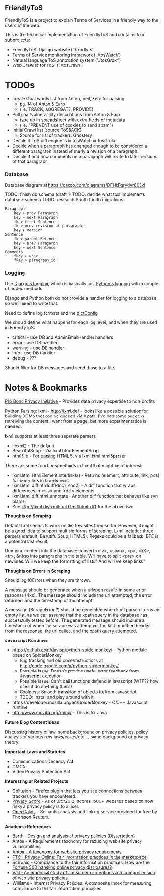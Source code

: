 FriendlyToS
-----------
FriendlyToS is a project to explain Terms of Services in a friendly way to the users of the web.

This is the technical implementation of FriendlyToS and contains four subprojects:
 * FriendlyToS' Django website              ('./frndlyts')
 * Terms of Service monitoring framework    ('./tosWatch')
 * Natural language ToS annotation system   ('./tosGrokr')
 * Web Crawler for ToS'                     ('./tosCrawl')

TODOs
=====
 * create Goal words list from Anton, Veil, &etc for parsing
   * pg. 14 of Anton & Earp
   * (i.e. TRACK, AGGREGATE, PROVIDE)
 * Pull goal/vulnerability descriptions from Anton & Earp
   * type up in spreadsheet with extra fields of metadata
   * (i.e. "PREVENT use of cookies to send spam")
 * Initial Crawl list (source ToSBACK)
   * Source for list of trackers: Ghostery
 * Decide if ToS diff engine is in tosWatch or tosGrokr
 * Decide when a paragraph has changed enough to be considered a different paragraph instead of merly a revision of a paragraph.
 * Decide if and how comments on a paragraph will relate to later versions of that paragraph.

### Database ###
Database diagram at https://cacoo.com/diagrams/DFHkFqrvdvr863xi

TODO: finish db schema (draft 1)
TODO: decide what tool implements database schema
TODO: research South for db migrations

    Paragraph
        key > prev Paragarph
        key > next Paragraph
        fk > first Sentence
        fk > prev revision of paragraph;
        key > version
    Sentence
        fk > parent Setence
        key > prev Paragarph
        key > next Sentence
    Comments
        fkey > user
        fkey > paragraph_id

### Logging ###
Use <a href="https://docs.djangoproject.com/en/1.3/topics/logging/">Django's logging</a>, which is basically just <a href="http://docs.python.org/library/logging.html">Python's logging</a> with a couple of added methods.

Django and Python both do not provide a handler for logging to a database, so we'll need to write that.

Need to define log formats and the <a href="https://docs.djangoproject.com/en/1.3/topics/logging/#configuring-logging">dictConfig</a>

We should define what happens for each log level, and when they are used in FriendlyToS:

 * critical - use DB and AdminEmailHandler handlers
 * error - use DB handler
 * warning - use DB handler
 * info - use DB handler
 * debug - ???

Should filter for DB messages and send those to a file.

Notes & Bookmarks
=================
[Pro Bono Privacy Initiative](https://www.privacyassociation.org/publications/pro_bono_privacy_initiative_pilot_gets_underway) - Provides data privacy expertise to non-profits

Python Parsing:
lxml - http://lxml.de/ - looks like a possible solution for building DOMs that can be queried via Xpath. I've had some success retreiving the content I want from a page, but more experimentation is needed.

lxml supports at least three seperate parsers:

 * libxml2 - The default
 * BeautifulSoup - Via lxml.html.ElementSoup
 * html5lib - For parsing HTML 5, via lxml.html.html5parser

There are some functions/methods in Lxml that might be of interest:

 * lxml.html.HtmlElement.interlinks() - Returns (element, attribute, link, pos) for every link in the element
 * lxml.html.diff.htmldiff(doc1, doc2) - A diff function that wraps differences in \<ins\> and \<del\> elements
 * lxml.html.diff.html_annotate - Another diff function that behaves like svn blame
 * See http://lxml.de/lxmlhtml.html#html-diff for the above two

**Thoughts on Scraping**

Default lxml seems to work on the few sites tried so far. However, it  might be a good idea to support multiple forms of scraping. Lxml includes three parsers (default, BeautifulSoup, HTML5). Regexs could be a fallback. BTE is a potential last result.

Dumping content into the database: convert \<div\>, \<span\>, \<p\>, \<hX\>, \<tr\>, &nbsp into paragraphs in the table. Will have to split \<pre\> on newlines. Will we keep the formatting of lists? And will we keep links? 

**Thoughts on Errors in Scraping**

Should log IOErrors when they are thrown. 

A message should be generated when a urlopen results in some error response (4xx). The message should include the url attempted, the error returned, and the timestamp of the attempt.

A message (ScrapeError ?) should be generated when html.parse returns an empty list, as we can assume that the xpath query in the database has successfully tested before. The generated message should include a timestamp of when the scrape was attempted, the last-modified header from the response, the url called, and the xpath query attempted.

**Javascript Runtimes**

 * https://github.com/davisp/python-spidermonkey/  - Python module based on SpiderMonkey
   * Bug tracking and old code/instructions at http://code.google.com/p/python-spidermonkey/
   * Possible issue: Doesn't provide useful error feedback from Javascript execution
   * Possible issue: Can't call functions defiend in javascript (WTF?? how does it do anything then?)
   * Coolness: Smooth transition of objects to/from Javascript
   * TODO: Install and play around with it.
 * https://developer.mozilla.org/en/SpiderMonkey - C/C++ Javascript runtime
 * http://www.mozilla.org/rhino/ - This is for Java

**Future Blog Content Ideas**

Discussing history of law, some background on privacy policies, policy analysis of various new laws/cases/etc..., some background of privacy theory


**Important Laws and Statutes**

 * Communications Decency Act
 * DMCA
 * Video Privacy Protection Act

**Interesting or Related Projects**

* [Collusion](http://collusion.toolness.org/) - Firefox plugin that lets you see connections between trackers you have encountered.
* [Privacy Score](http://privacyscore.com/) - As of 3/5/2012, scores 1600+ websites based on how risky a privacy policy is to a user.
* [OpenCalais](http://www.opencalais.com/about) - Semantic analysis and linking service provided for free by Thomson Reuters.

**Academic References**

* [Barth - Design and analysis of privacy policies (Dissertation)](http://citeseerx.ist.psu.edu/viewdoc/download?doi=10.1.1.167.8017&rep=rep1&type=pdf)
* Anton - A Requirements taxonomy for reducing web site privacy vulnerabilities
* [Anton - A taxonomy for web site privacy requirements](http://citeseerx.ist.psu.edu/viewdoc/download?doi=10.1.1.67.8001&rep=rep1&type=pdf)
* [FTC - Privacy Online: Fair information practices in the marketplace](http://www.ftc.gov/reports/privacy2000/privacy2000.pdf)
* [Schwaig - Compliance to the fair information practices: How are the Fortune 500 handling online privacy disclosures?](http://www.profkane.com/uploads/7/9/1/3/79137/schwaig_compliance-to-the-fair-information-practices-how-are-the-fortune-500-handling-online-privacy-disclosures_2006.pdf)
* [Vail - An empirical study of consumer perceptions and comprehension of web site privacy policies](http://www.truststc.org/wise/articles2009/article1.pdf)
* Williams - Internet Privacy Policies: A composite index for measuring compliance to the fair information principles
